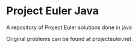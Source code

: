 Project Euler Java
=====

A repository of Project Euler solutions done in java

Original problems can be found at projecteuler.net
